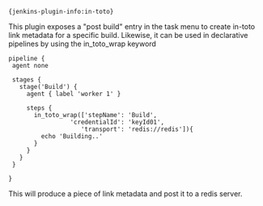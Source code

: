   

    {jenkins-plugin-info:in-toto}

  

This plugin exposes a "post build" entry in the task menu to create
in-toto link metadata for a specific build. Likewise, it can be used in
declarative pipelines by using the in\_toto\_wrap keyword

  

    pipeline { 
     agent none 
     
     stages { 
       stage('Build') { 
         agent { label 'worker 1' } 
     
         steps { 
           in_toto_wrap(['stepName': 'Build', 
                     'credentialId': 'keyId01', 
                        'transport': 'redis://redis']){ 
             echo 'Building..' 
           } 
         } 
       } 
     } 

    } 

This will produce a piece of link metadata and post it to a redis
server.
